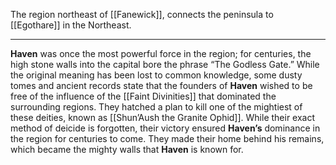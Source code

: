 
The region northeast of [[Fanewick]], connects the peninsula to [[Egothare]] in the Northeast.

----

**Haven** was once the most powerful force in the region; for centuries, the high stone walls into the capital bore the phrase “The Godless Gate.” While the original meaning has been lost to common knowledge, some dusty tomes and ancient records state that the founders of **Haven** wished to be free of the influence of the [[Faint Divinities]] that dominated the surrounding regions. They hatched a plan to kill one of the mightiest of these deities, known as [[Shun’Aush the Granite Ophid]]. While their exact method of deicide is forgotten, their victory ensured **Haven’s** dominance in the region for centuries to come. They made their home behind his remains, which became the mighty walls that **Haven** is known for.